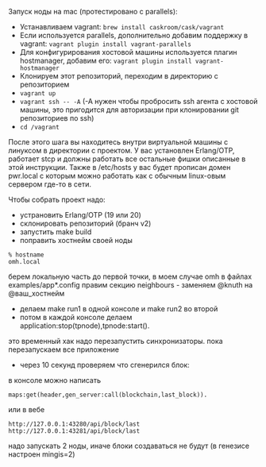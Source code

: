Запуск ноды на mac (протестировано с parallels):

- Устанавливаем vagrant: `brew install caskroom/cask/vagrant`
- Если используется parallels, дополнительно добавим поддержку в vagrant: `vagrant plugin install vagrant-parallels`
- Для конфигурирования хостовой машины используется плагин hostmanager, добавим его: `vagrant plugin install vagrant-hostmanager`
- Клонируем этот репозиторий, переходим в директорию с репозиторием
- `vagrant up`
- `vagrant ssh -- -A`  (-A нужен чтобы пробросить ssh агента с хостовой машины, это пригодится для авторизации при клонировании git репозиториев по ssh)
- `cd /vagrant`

После этого шага вы находитесь внутри виртуальной машины с линуксом в директории с проектом. У вас установлен Erlang/OTP, работает stcp и должны работать все остальные фишки описанные в этой инструкции.
Также в /etc/hosts у вас будет прописан домен pwr.local с которым можно работать как с обычным linux-овым сервером где-то в сети.


Чтобы собрать проект надо:

- устрановить Erlang/OTP (19 или 20)
- склонировать репозиторий (бранч v2)
- запустить make build
- поправить хостнейм своей ноды

```
% hostname
omh.local
```

берем локальную часть до первой точки, в моем случае omh
в файлах examples/app*.config правим секцию neighbours - заменяем @knuth на @ваш_хостнейм

- делаем make run1 в одной консоле и make run2 во второй
- потом в каждой консоле делаем application:stop(tpnode),tpnode:start().

это временный хак
надо перезапустить синхронизаторы. пока перезапускаем все приложение

- через 10 секунд проверяем что сгенерился блок:

в консоле можно написать

```
maps:get(header,gen_server:call(blockchain,last_block)).
```

или в вебе

```
http://127.0.0.1:43280/api/block/last
http://127.0.0.1:43281/api/block/last
```

надо запускать 2 ноды, иначе блоки создаваться не будут (в генезисе настроен mingis=2)

